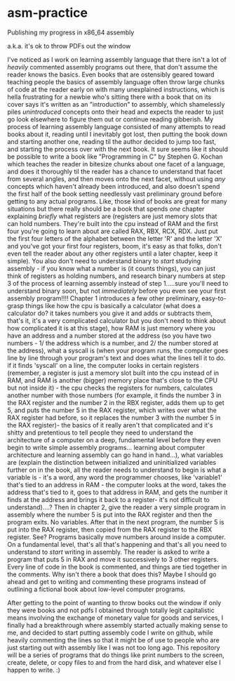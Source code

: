 # asm-practice
Publishing my progress in x86_64 assembly

a.k.a. it's ok to throw PDFs out the window

I've noticed as I work on learning assembly language that there isn't a lot of *heavily* commented assembly programs out there, that don't assume the reader knows the basics. Even books that are ostensibly geared toward teaching people the basics of assembly language often throw large chunks of code at the reader early on with many unexplained instructions, which is hella frustrating for a newbie who's sitting there with a book that on its cover says it's written as an "introduction" to assembly, which shamelessly piles *unintroduced* concepts onto their head and expects the reader to just go look elsewhere to figure them out or continue reading gibberish. My process of learning assembly language consisted of many attempts to read books about it, reading until I inevitably got lost, then putting the book down and starting another one, reading til the author decided to jump too fast, and starting the process over with the next book. It sure seems like it should be possible to write a book like "Programming in C" by Stephen G. Kochan which teaches the reader in bitesize chunks about one facet of a language, and does it thoroughly til the reader has a chance to understand that facet from several angles, and then moves onto the next facet, without using *any* concepts which haven't already been introduced, and also doesn't spend the first half of the book setting needlessly vast preliminary ground before getting to any actual programs. Like, those kind of books are great for many situations but there really should be a book that spends *one* chapter explaining *briefly* what registers are (registers are just memory slots that can hold numbers. They're built into the cpu instead of RAM and the first four you're going to learn about are called RAX, RBX, RCX, RDX. Just put the first four letters of the alphabet between the letter 'R' and the letter 'X' and you've got your first four registers, boom, it's easy as that folks, don't even tell the reader about any other registers until a later chapter, keep it simple). You also don't need to understand binary to *start* studying assembly - if you know what a number is (it counts things), you  can just think of registers as holding numbers, and research binary numbers at step 3 of the process of learning assembly instead of step 1.....sure you'll need to understand binary soon, but not *immediately* before you even see your first assembly program!!!! Chapter 1 introduces a few other preliminary, easy-to-grasp things like how the cpu is basically a calculator (what does a calculator do? it takes numbers you give it and adds or subtracts them, that's it, it's a very complicated calculator but you don't need to think about how complicated it is at this stage), how RAM is just memory where you have an address and a number stored at the address (so you have two numbers - 1/ the address which is a number, and 2/ the number stored at the address), what a syscall is (when your program runs, the computer goes line by line through your program's text and does what the lines tell it to do. if it finds 'syscall' on a line, the computer looks in certain registers (remember, a register is just a memory slot built into the cpu instead of in RAM, and RAM is another (bigger) memory place that's close to the CPU but not inside it) - the cpu checks the registers for numbers, calculates another number with those numbers (for example, it finds the number 3 in the RAX register and the number 2 in the RBX register, adds them up to get 5, and puts the number 5 in the RAX register, which writes over what the RAX register had before, so it replaces the number 3 with the number 5 in the RAX register)- the basics of it really aren't that complicated and it's shitty and pretentious to tell people they need to understand the architecture of a computer on a deep, fundamental level before they even begin to write simple assembly programs... learning about computer architecture and learning assembly can go hand in hand...), what variables are (explain the distinction between initialized and uninitialized variables further on in the book, all the reader needs to understand to begin is what a variable is - it's a word, any word the programmer chooses, like 'variable1' that's tied to an address in RAM - the computer looks at the word, takes the address that's tied to it, goes to that address in RAM, and gets the number it finds at the address and brings it back to a register- it's not difficult to understand)....? Then in chapter 2, give the reader a very simple program in assembly where the number 5 is put into the RAX register and then the program exits. No variables. After that in the next program, the number 5 is put into the RAX register, then copied from the RAX register to the RBX register. See? Programs basically move numbers around inside a computer. On a fundamental level, that's all that's happening and that's all you need to understand to *start* writing in assembly. The reader is asked to write a program that puts 5 in RAX and move it successively to 3 other registers. Every line of code in the book is commented, and things are tied together in the comments. Why isn't there a book that does this? Maybe I should go ahead and get to writing and commenting these programs instead of outlining a fictional book about low-level computer programs. 

After getting to the point of wanting to throw books out the window if only they were books and not pdfs I obtained through totally legit capitalistic means involving the exchange of monetary value for goods and services, I finally had a breakthrough where assembly started actually making sense to me, and decided to start putting assembly code I write on github, while heavily commenting the lines so that it might be of use to people who are just starting out with assembly like I was not too long ago. This repository will be a series of programs that do things like print numbers to the screen, create, delete, or copy files to and from the hard disk, and whatever else I happen to write. :)
